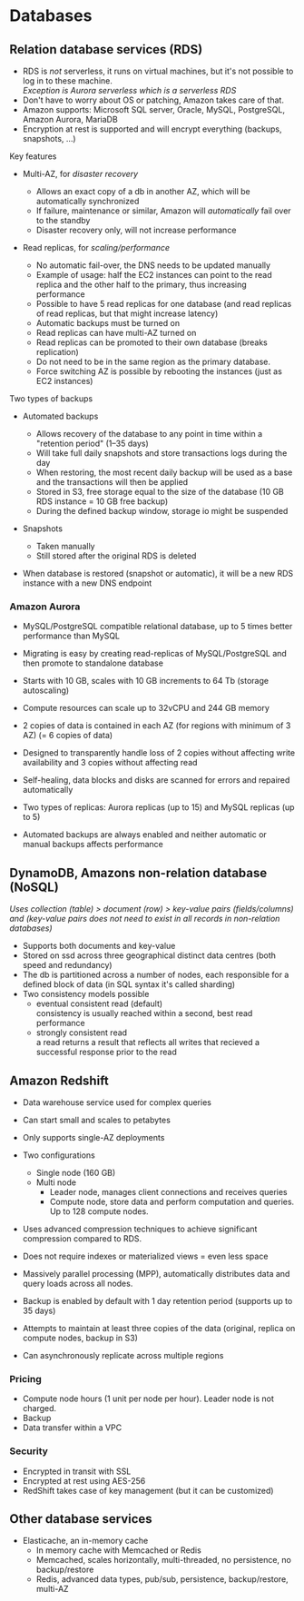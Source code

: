 # Databases

## Relation database services (RDS)  

- RDS is _not_ serverless, it runs on virtual machines, but it's not possible to log in to these machine.  
  _Exception is Aurora serverless which is a serverless RDS_
- Don't have to worry about OS or patching, Amazon takes care of that.
- Amazon supports: Microsoft SQL server, Oracle, MySQL, PostgreSQL, Amazon Aurora, MariaDB
- Encryption at rest is supported and will encrypt everything (backups, snapshots, …)

Key features

- Multi-AZ, for _disaster recovery_
  - Allows an exact copy of a db in another AZ, which will be automatically synchronized
  - If failure, maintenance or similar, Amazon will _automatically_ fail over to the standby
  - Disaster recovery only, will not increase performance

- Read replicas, for _scaling/performance_
  - No automatic fail-over, the DNS needs to be updated manually
  - Example of usage: half the EC2 instances can point to the read replica and the other half to the primary, thus increasing performance
  - Possible to have 5 read replicas for one database (and read replicas of read replicas, but that might increase latency)
  - Automatic backups must be turned on
  - Read replicas can have multi-AZ turned on
  - Read replicas can be promoted to their own database (breaks replication)
  - Do not need to be in the same region as the primary database.
  - Force switching AZ is possible by rebooting the instances (just as EC2 instances)

Two types of backups

- Automated backups
  - Allows recovery of the database to any point in time within a "retention period" (1–35 days)
  - Will take full daily snapshots and store transactions logs during the day
  - When restoring, the most recent daily backup will be used as a base and the transactions will then be applied
  - Stored in S3, free storage equal to the size of the database (10 GB RDS instance = 10 GB free backup)
  - During the defined backup window, storage io might be suspended
- Snapshots
  - Taken manually
  - Still stored after the original RDS is deleted

- When database is restored (snapshot or automatic), it will be a new RDS instance with a new DNS endpoint

### Amazon Aurora

- MySQL/PostgreSQL compatible relational database, up to 5 times better performance than MySQL
- Migrating is easy by creating read-replicas of MySQL/PostgreSQL and then promote to standalone database

- Starts with 10 GB, scales with 10 GB increments to 64 Tb (storage autoscaling)
- Compute resources can scale up to 32vCPU and 244 GB memory
- 2 copies of data is contained in each AZ (for regions with minimum of 3 AZ) (= 6 copies of data)
- Designed to transparently handle loss of 2 copies without affecting write availability and 3 copies without affecting read
- Self-healing, data blocks and disks are scanned for errors and repaired automatically
- Two types of replicas: Aurora replicas (up to 15) and MySQL replicas (up to 5)
- Automated backups are always enabled and neither automatic or manual backups affects performance

## DynamoDB, Amazons non-relation database (NoSQL)

_Uses collection (table) > document (row) > key-value pairs (fields/columns) and (key-value pairs does not need to exist in all records in non-relation databases)_

- Supports both documents and key-value
- Stored on ssd across three geographical distinct data centres (both speed and redundancy)
- The db is partitioned across a number of nodes, each responsible for a defined block of data (in SQL syntax it's called sharding)
- Two consistency models possible
  - eventual consistent read (default)  
    consistency is usually reached within a second, best read performance
  - strongly consistent read  
    a read returns a result that reflects all writes that recieved a successful response prior to the read

## Amazon Redshift

- Data warehouse service used for complex queries
- Can start small and scales to petabytes
- Only supports single-AZ deployments

- Two configurations
  - Single node (160 GB)
  - Multi node
    - Leader node, manages client connections and receives queries
    - Compute node, store data and perform computation and queries. Up to 128 compute nodes.
- Uses advanced compression techniques to achieve significant compression compared to RDS.
- Does not require indexes or materialized views = even less space
- Massively parallel processing (MPP), automatically distributes data and query loads across all nodes.
- Backup is enabled by default with 1 day retention period (supports up to 35 days)
- Attempts to maintain at least three copies of the data (original, replica on compute nodes, backup in S3)
- Can asynchronously replicate across multiple regions

### Pricing

- Compute node hours (1 unit per node per hour). Leader node is not charged.
- Backup
- Data transfer within a VPC

### Security

- Encrypted in transit with SSL
- Encrypted at rest using AES-256
- RedShift takes case of key management (but it can be customized)

## Other database services

- Elasticache, an in-memory cache
  - In memory cache with Memcached or Redis
  - Memcached, scales horizontally, multi-threaded, no persistence, no backup/restore
  - Redis, advanced data types, pub/sub, persistence, backup/restore, multi-AZ
